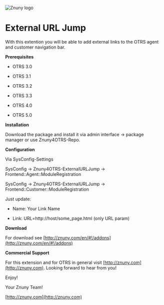 ![Znuny logo](http://znuny.com/assets/images/logo_small.png)

External URL Jump
=================
With this extention you will be able to add external links to the OTRS agent and customer navigation bar.

**Prerequisites**

- OTRS 3.0

- OTRS 3.1

- OTRS 3.2

- OTRS 3.3

- OTRS 4.0

- OTRS 5.0

**Installation**

Download the package and install it via admin interface -> package manager or use Znuny4OTRS-Repo.


**Configuration**

Via SysConfig-Settings

SysConfig -> Znuny4OTRS-ExternalURLJump -> Frontend::Agent::ModuleRegistration

SysConfig -> Znuny4OTRS-ExternalURLJump -> Frontend::Customer::ModuleRegistration

Just update:

* Name: Your Link Name

* Link: URL=http://host/some_page.html (only URL param)

**Download**

For download see [http://znuny.com/en/#!/addons](http://znuny.com/en/#!/addons)

**Commercial Support**

For this extension and for OTRS in general visit [http://znuny.com](http://znuny.com). Looking forward to hear from you!

Enjoy!

 Your Znuny Team!

 [http://znuny.com](http://znuny.com)
